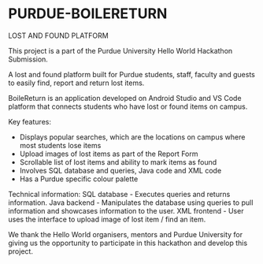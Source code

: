 # PURDUE-BOILERETURN
LOST AND FOUND PLATFORM

This project is a part of the Purdue University Hello World Hackathon Submission.

A lost and found platform built for Purdue students, staff, faculty and guests to easily find, report and return lost items.

BoileReturn is an application developed on Android Studio and VS Code platform that connects students who have lost or found items on campus. 

Key features:
- Displays popular searches, which are the locations on campus where most students lose items
- Upload images of lost items as part of the Report Form
- Scrollable list of lost items and ability to mark items as found 
- Involves SQL database and queries, Java code and XML code
- Has a Purdue specific colour palette 

Technical information:
SQL database - Executes queries and returns information.
Java backend - Manipulates the database using queries to pull information and showcases information to the user.
XML frontend - User uses the interface to upload image of lost item / find an item. 

We thank the Hello World organisers, mentors and Purdue University for giving us the opportunity to participate in this hackathon and develop this project. 
